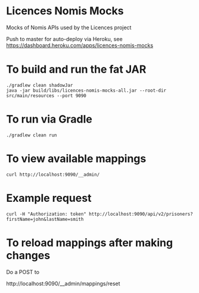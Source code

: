 # Licences Nomis Mocks

Mocks of Nomis APIs used by the Licences project

Push to master for auto-deploy via Heroku, see https://dashboard.heroku.com/apps/licences-nomis-mocks

# To build and run the fat JAR
```
./gradlew clean shadowJar
java -jar build/libs/licences-nomis-mocks-all.jar --root-dir src/main/resources --port 9090
```

# To run via Gradle
```
./gradlew clean run
```

# To view available mappings
```
curl http://localhost:9090/__admin/
```

# Example request
```
curl -H "Authorization: token" http://localhost:9090/api/v2/prisoners?firstName=john&lastName=smith
```

# To reload mappings after making changes

Do a POST to

http://localhost:9090/__admin/mappings/reset

